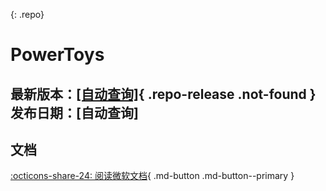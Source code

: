 [](https://github.com/zetaloop/PowerToys-CN){: .repo}
# PowerToys

最新版本：[[自动查询]](){ .repo-release .not-found }<br>
发布日期：<time class="repo-date" title="[自动查询]">[自动查询]</time>
 ---
## 文档
[:octicons-share-24: 阅读微软文档](https://learn.microsoft.com/zh-cn/windows/powertoys/){ .md-button .md-button--primary }